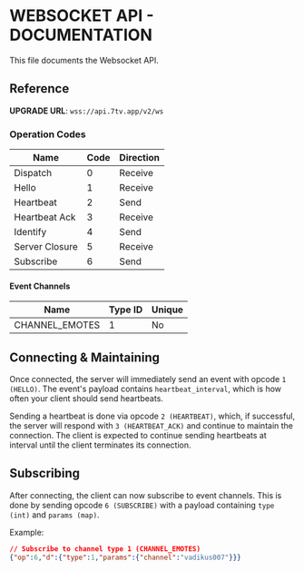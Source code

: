 # WEBSOCKET API - DOCUMENTATION

This file documents the Websocket API.

## Reference

**UPGRADE URL**: `wss://api.7tv.app/v2/ws`

### Operation Codes
| Name | Code | Direction |
|------|------|-----------|
| Dispatch | 0 | Receive |
| Hello | 1 | Receive |
| Heartbeat | 2 | Send |
| Heartbeat Ack | 3 | Receive |
| Identify | 4 | Send |
| Server Closure | 5 | Receive |
| Subscribe | 6 | Send

#### Event Channels
| Name | Type ID | Unique |
| -----|---------|--------|
| CHANNEL_EMOTES | 1 | No |

## Connecting & Maintaining

Once connected, the server will immediately send an event with opcode `1 (HELLO)`. The event's payload contains `heartbeat_interval`, which is how often your client should send heartbeats.


Sending a heartbeat is done via opcode `2 (HEARTBEAT)`, which, if successful, the server will respond with `3 (HEARTBEAT_ACK)` and continue to maintain the connection. The client is expected to continue sending heartbeats at interval until the client terminates its connection.

## Subscribing
After connecting, the client can now subscribe to event channels. This is done by sending opcode `6 (SUBSCRIBE)` with a payload containing `type (int)` and `params (map)`. 

Example:
```json
// Subscribe to channel type 1 (CHANNEL_EMOTES)
{"op":6,"d":{"type":1,"params":{"channel":"vadikus007"}}}
```

